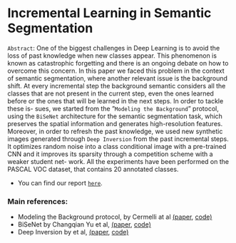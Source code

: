 # Incremental Learning in Semantic Segmentation 

`Abstract`: One of the biggest challenges in Deep Learning is to avoid the loss of past knowledge when new classes appear. This phenomenon is known as catastrophic forgetting and there is an ongoing debate on how to overcome this concern. In this paper we faced this problem in the context of semantic segmentation, where another relevant issue is the background shift. At every incremental step the background semantic considers all the classes that are not present in the current step, even the ones learned before or the ones that will be learned in the next steps. In order to tackle these is- sues, we started from the ”`Modeling the Background`” protocol, using the `BiSeNet` architecture for the semantic segmentation task, which preserves the spatial information and generates high-resolution features. Moreover, in order to refresh the past knowledge, we used new synthetic images generated through `Deep Inversion` from the past incremental steps. It optimizes random noise into a class conditional image with a pre-trained CNN and it improves its sparsity through a competition scheme with a weaker student net- work. All the experiments have been performed on the PASCAL VOC dataset, that contains 20 annotated classes.

* You can find our report [`here`](https://github.com/francescodisalvo05/incremental-learning-semantic-segmentation/blob/main/Di_Salvo_La_Malfa_Lacriola_Report.pdf). 


### Main references:
* Modeling the Background protocol, by Cermelli at al [(paper](https://arxiv.org/abs/2002.00718), [code)](https://github.com/fcdl94/MiB)
* BiSeNet by Changqian Yu et al, [(paper](https://arxiv.org/abs/1808.00897), [code)](https://github.com/fcdl94/BiseNetv1)
* Deep Inversion by et al, [(paper](https://arxiv.org/abs/1912.08795), [code)](https://github.com/NVlabs/DeepInversion)
